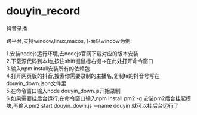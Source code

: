 # douyin_record
抖音录播

跨平台,支持window,linux,macos,下面以window为例:  

1.安装nodejs运行环境,去nodejs官网下载对应的版本安装  
2.下载源代码到本地,按住shift键鼠标右键->在此处打开命令窗口  
3.输入npm install安装所有的依赖包  
4.打开网页版的抖音,搜索你需要录制的主播名,复制ta的抖音号写在douyin_down.json文件里  
5.在命令窗口输入node douyin_down.js开始录制  
6.如果需要挂后台运行,在命令窗口输入npm install pm2 -g 安装pm2后台挂起模块,再输入pm2 start douyin_down.js --name douyin 就可以挂后台运行了  
